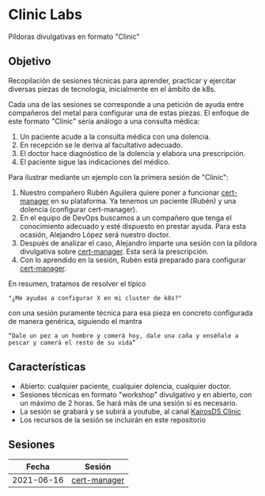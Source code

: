 # Clinic Labs

Píldoras divulgativas en formato "Clinic"

## Objetivo

Recopilación de sesiones técnicas para aprender, practicar y ejercitar diversas piezas de tecnología, inicialmente en el ámbito de k8s.

Cada una de las sesiones se corresponde a una petición de ayuda entre compañeros del metal para configurar una de estas piezas. El enfoque de este formato "Clinic" sería análogo a una consulta médica:

1. Un paciente acude a la consulta médica con una dolencia.
2. En recepción se le deriva al facultativo adecuado.
3. El doctor hace diagnóstico de la dolencia y elabora una prescripción.
4. El paciente sigue las indicaciones del médico.

Para ilustrar mediante un ejemplo con la primera sesión de "Clinic":

1. Nuestro compañero Rubén Aguilera quiere poner a funcionar [cert-manager](https://cert-manager.io/docs/) en su plataforma. Ya tenemos un paciente (Rubén) y una dolencia (configurar cert-manager).
2. En el equipo de DevOps buscamos a un compañero que tenga el conocimiento adecuado y esté dispuesto en prestar ayuda. Para esta ocasión, Alejandro López será nuestro doctor.
3. Después de analizar el caso, Alejandro imparte una sesión con la píldora divulgativa sobre [cert-manager](https://cert-manager.io/docs/). Esta será la prescripción.
4. Con lo aprendido en la sesión, Rubén está preparado para configurar [cert-manager](https://cert-manager.io/docs/).

En resumen, tratamos de resolver el típico

    "¿Me ayudas a configurar X en mi cluster de k8s?"

con una sesión puramente técnica para esa pieza en concreto configurada de manera genérica, siguiendo el mantra

    “Dale un pez a un hombre y comerá hoy, dale una caña y enséñale a pescar y comerá el resto de su vida”

## Características

- Abierto: cualquier paciente, cualquier dolencia, cualquier doctor.
- Sesiones técnicas en formato "workshop" divulgativo y en abierto, con un máximo de 2 horas. Se hará más de una sesión si es necesario.
- La sesión se grabará y se subirá a youtube, al canal [KairosDS Clinic](https://www.youtube.com/channel/UCFV3lVhXSRSBsSMkCdm0Aew)
- Los recursos de la sesión se incluirán en este repositorio

## Sesiones

|Fecha     |Sesión                                  |
|----------|----------------------------------------|
|2021-06-16|[cert-manager](1-cert-manager/README.md)|

